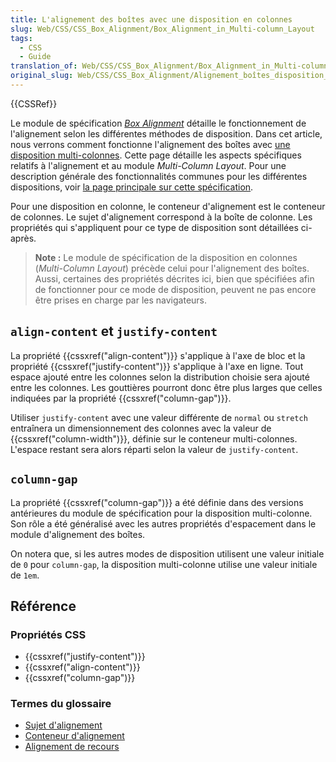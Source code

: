```yaml
---
title: L'alignement des boîtes avec une disposition en colonnes
slug: Web/CSS/CSS_Box_Alignment/Box_Alignment_in_Multi-column_Layout
tags:
  - CSS
  - Guide
translation_of: Web/CSS/CSS_Box_Alignment/Box_Alignment_in_Multi-column_Layout
original_slug: Web/CSS/CSS_Box_Alignment/Alignement_boîtes_disposition_colonnes
---
```

{{CSSRef}}

Le module de spécification _[Box Alignment](/fr/docs/Web/CSS/CSS_Box_Alignment)_ détaille le fonctionnement de l'alignement selon les différentes méthodes de disposition. Dans cet article, nous verrons comment fonctionne l'alignement des boîtes avec [une disposition multi-colonnes](/fr/docs/Web/CSS/Colonnes_CSS). Cette page détaille les aspects spécifiques relatifs à l'alignement et au module _Multi-Column Layout_. Pour une description générale des fonctionnalités communes pour les différentes dispositions, voir [la page principale sur cette spécification](/fr/docs/Web/CSS/CSS_Box_Alignment).

Pour une disposition en colonne, le conteneur d'alignement est le conteneur de colonnes. Le sujet d'alignement correspond à la boîte de colonne. Les propriétés qui s'appliquent pour ce type de disposition sont détaillées ci-après.

> **Note :** Le module de spécification de la disposition en colonnes (_Multi-Column Layout_) précède celui pour l'alignement des boîtes. Aussi, certaines des propriétés décrites ici, bien que spécifiées afin de fonctionner pour ce mode de disposition, peuvent ne pas encore être prises en charge par les navigateurs.

## `align-content` et `justify-content`

La propriété {{cssxref("align-content")}} s'applique à l'axe de bloc et la propriété {{cssxref("justify-content")}} s'applique à l'axe en ligne. Tout espace ajouté entre les colonnes selon la distribution choisie sera ajouté entre les colonnes. Les gouttières pourront donc être plus larges que celles indiquées par la propriété {{cssxref("column-gap")}}.

Utiliser `justify-content` avec une valeur différente de `normal` ou `stretch` entraînera un dimensionnement des colonnes avec la valeur de {{cssxref("column-width")}}, définie sur le conteneur multi-colonnes. L'espace restant sera alors réparti selon la valeur de `justify-content`.

## `column-gap`

La propriété {{cssxref("column-gap")}} a été définie dans des versions antérieures du module de spécification pour la disposition multi-colonne. Son rôle a été généralisé avec les autres propriétés d'espacement dans le module d'alignement des boîtes.

On notera que, si les autres modes de disposition utilisent une valeur initiale de `0` pour `column-gap`, la disposition multi-colonne utilise une valeur initiale de `1em`.

## Référence

### Propriétés CSS

- {{cssxref("justify-content")}}
- {{cssxref("align-content")}}
- {{cssxref("column-gap")}}

### Termes du glossaire

- [Sujet d'alignement](/fr/docs/Glossary/Alignment_Subject)
- [Conteneur d'alignement](/fr/docs/Glossary/Alignment_Container)
- [Alignement de recours](/fr/docs/Glossary/Fallback_Alignment)
